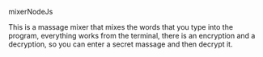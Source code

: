 mixerNodeJs

This is a massage mixer that mixes the words that you type into the program,
everything works from the terminal, there is an encryption and a decryption,
so you can enter a secret massage and then decrypt it.
